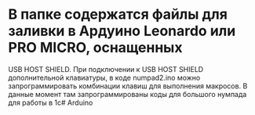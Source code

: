 # В папке содержатся файлы для заливки в Ардуино Leonardo или PRO MICRO, оснащенных 
USB HOST SHIELD. При подключении к USB HOST SHIELD дополнительной клавиатуры, в коде 
numpad2.ino можно запрограммировать комбинации клавиш для выполнения макросов. В данные момент там запрограммированы коды для большого нумпада для работы в 1с# Arduino
